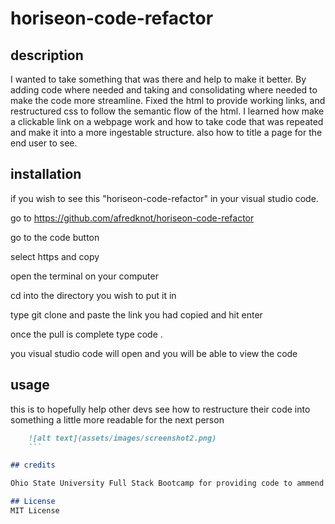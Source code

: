 # horiseon-code-refactor

## description

I wanted to take something that was there and help to make it better. By adding code where needed and taking and consolidating where needed to make the code more streamline.
Fixed the html to provide working links, and restructured css to follow the semantic flow of the html.
I learned how make a clickable link on a webpage work and how to take code that was repeated and make it into a more ingestable structure. also how to title a page for the end user to see.

## installation

if you wish to see this "horiseon-code-refactor" in your visual studio code.

go to https://github.com/afredknot/horiseon-code-refactor

go to the code button

select https and copy

open the terminal on your computer

cd into the directory you wish to put it in

type git clone and paste the link you had copied and hit enter 

once the pull is complete type code . 

you visual studio code will open and you will be able to view the code

## usage

this is to hopefully help other devs see how to restructure their code into something a little more readable for the next person

```md
    ![alt text](assets/images/screenshot2.png)
    ```

## credits

Ohio State University Full Stack Bootcamp for providing code to ammend

## License
MIT License